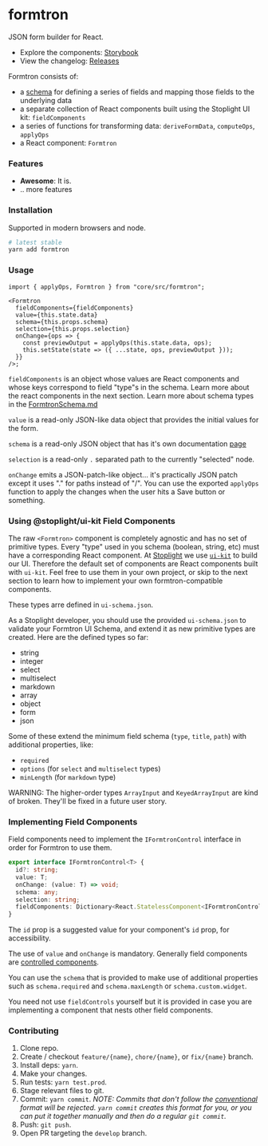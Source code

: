 # formtron

<!-- BADGES -->

JSON form builder for React.

- Explore the components: [Storybook](https://stoplightio.github.io/formtron/)
- View the changelog: [Releases](https://github.com/stoplightio/formtron/releases)

Formtron consists of:

- a [schema](./docs/FormtronSchema.md) for defining a series of fields and mapping those fields to the underlying data
- a separate collection of React components built using the Stoplight UI kit: `fieldComponents`
- a series of functions for transforming data: `deriveFormData`, `computeOps`, `applyOps`
- a React component: `Formtron`

### Features

- **Awesome**: It is.
- .. more features

### Installation

Supported in modern browsers and node.

```bash
# latest stable
yarn add formtron
```

### Usage

```tsx
import { applyOps, Formtron } from "core/src/formtron";

<Formtron
  fieldComponents={fieldComponents}
  value={this.state.data}
  schema={this.props.schema}
  selection={this.props.selection}
  onChange={ops => {
    const previewOutput = applyOps(this.state.data, ops);
    this.setState(state => ({ ...state, ops, previewOutput }));
  }}
/>;
```

`fieldComponents` is an object whose values are React components and whose keys correspond to field "type"s in the schema.
Learn more about the react components in the next section. Learn more about schema types in the [FormtronSchema.md](./docs/FormtronSchema.md)

`value` is a read-only JSON-like data object that provides the initial values for the form.

`schema` is a read-only JSON object that has it's own documentation [page](./docs/FormtronSchema.md)

`selection` is a read-only `.` separated path to the currently "selected" node.

`onChange` emits a JSON-patch-like object... it's practically JSON patch except it uses "." for paths instead of "/".
You can use the exported `applyOps` function to apply the changes when the user hits a Save button or something.

### Using @stoplight/ui-kit Field Components

The raw `<Formtron>` component is completely agnostic and has no set of primitive types.
Every "type" used in you schema (boolean, string, etc) must have a corresponding React component.
At [Stoplight](https://stoplight.io) we use [`ui-kit`](https://github.com/stoplightio/ui-kit) to build our UI.
Therefore the default set of components are React components built with `ui-kit`.
Feel free to use them in your own project, or skip to the next section to learn how to implement your own formtron-compatible components.

These types arre defined in `ui-schema.json`.

As a Stoplight developer, you should use the provided `ui-schema.json` to validate your Formtron UI Schema,
and extend it as new primitive types are created. Here are the defined types so far:

- string
- integer
- select
- multiselect
- markdown
- array
- object
- form
- json

Some of these extend the minimum field schema (`type`, `title`, `path`) with additional properties, like:

- `required`
- `options` (for `select` and `multiselect` types)
- `minLength` (for `markdown` type)

WARNING: The higher-order types `ArrayInput` and `KeyedArrayInput` are kind of broken.
They'll be fixed in a future user story.

### Implementing Field Components

Field components need to implement the `IFormtronControl` interface in order for Formtron to use them.

```ts
export interface IFormtronControl<T> {
  id?: string;
  value: T;
  onChange: (value: T) => void;
  schema: any;
  selection: string;
  fieldComponents: Dictionary<React.StatelessComponent<IFormtronControl>>;
}
```

The `id` prop is a suggested value for your component's `id` prop, for accessibility.

The use of `value` and `onChange` is mandatory. Generally field components are [controlled components](https://reactjs.org/docs/forms.html#controlled-components).

You can use the `schema` that is provided to make use of additional properties such as `schema.required` and `schema.maxLength` or `schema.custom.widget`.

You need not use `fieldControls` yourself but it is provided in case you are implementing a component that nests other field components.

### Contributing

1. Clone repo.
2. Create / checkout `feature/{name}`, `chore/{name}`, or `fix/{name}` branch.
3. Install deps: `yarn`.
4. Make your changes.
5. Run tests: `yarn test.prod`.
6. Stage relevant files to git.
7. Commit: `yarn commit`. _NOTE: Commits that don't follow the [conventional](https://github.com/marionebl/commitlint/tree/master/%40commitlint/config-conventional) format will be rejected. `yarn commit` creates this format for you, or you can put it together manually and then do a regular `git commit`._
8. Push: `git push`.
9. Open PR targeting the `develop` branch.
